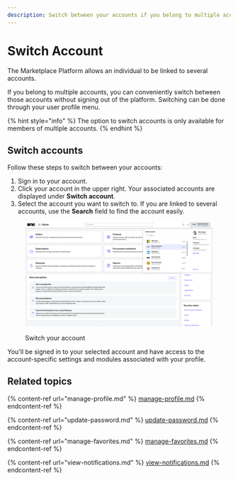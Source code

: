 ```yaml
---
description: Switch between your accounts if you belong to multiple accounts.
---
```


# Switch Account

The Marketplace Platform allows an individual to be linked to several accounts.&#x20;

If you belong to multiple accounts, you can conveniently switch between those accounts without signing out of the platform. Switching can be done through your user profile menu.

{% hint style="info" %}
The option to switch accounts is only available for members of multiple accounts.
{% endhint %}

## Switch accounts

Follow these steps to switch between your accounts:

1. Sign in to your account.&#x20;
2. Click your account in the upper right. Your associated accounts are displayed under **Switch account**.
3. Select the account you want to switch to. If you are linked to several accounts, use the **Search** field to find the account easily.&#x20;

<figure><img src="../../../.gitbook/assets/image (31).png" alt=""><figcaption><p>Switch your account</p></figcaption></figure>

You'll be signed in to your selected account and have access to the account-specific settings and modules associated with your profile.&#x20;

## Related topics

{% content-ref url="manage-profile.md" %}
[manage-profile.md](manage-profile.md)
{% endcontent-ref %}

{% content-ref url="update-password.md" %}
[update-password.md](update-password.md)
{% endcontent-ref %}

{% content-ref url="manage-favorites.md" %}
[manage-favorites.md](manage-favorites.md)
{% endcontent-ref %}

{% content-ref url="view-notifications.md" %}
[view-notifications.md](view-notifications.md)
{% endcontent-ref %}
